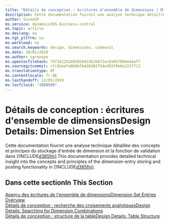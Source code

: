 ```yaml
---
title: "Détails de conception : écritures d'ensemble de dimensions | Microsoft Docs"
description: Cette documentation fournit une analyse technique détaillée des concepts et principes qui sont utilisés pour reconcevoir la fonction de stockage et de validation d'écritures de dimension.
author: SorenGP
ms.service: dynamics365-business-central
ms.topic: article
ms.devlang: na
ms.tgt_pltfrm: na
ms.workload: na
ms.search.keywords: design, dimensions, codeunit
ms.date: 10/01/2019
ms.author: sgroespe
ms.openlocfilehash: 75f161252492826433b26871ec01057804e4aaf7
ms.sourcegitcommit: cfc92eefa8b06fb426482f54e393f0e6e222f712
ms.translationtype: HT
ms.contentlocale: fr-BE
ms.lasthandoff: 12/03/2019
ms.locfileid: "2880509"
---
```

# <a name="design-details-dimension-set-entries"></a><span data-ttu-id="3612e-103">Détails de conception : écritures d'ensemble de dimensions</span><span class="sxs-lookup"><span data-stu-id="3612e-103">Design Details: Dimension Set Entries</span></span>
<span data-ttu-id="3612e-104">Cette documentation fournit une analyse technique détaillée des concepts et principes du stockage d'entrée de dimension et la fonction de validation dans [!INCLUDE[d365fin](includes/d365fin_md.md)].</span><span class="sxs-lookup"><span data-stu-id="3612e-104">This documentation provides detailed technical insight into the concepts and principles of the dimension-entry storing and posting functionality in [!INCLUDE[d365fin](includes/d365fin_md.md)].</span></span>

## <a name="in-this-section"></a><span data-ttu-id="3612e-105">Dans cette section</span><span class="sxs-lookup"><span data-stu-id="3612e-105">In This Section</span></span>  
[<span data-ttu-id="3612e-106">Aperçu des écritures de l'ensemble de dimensions</span><span class="sxs-lookup"><span data-stu-id="3612e-106">Dimension Set Entries Overview</span></span>](design-details-dimension-set-entries-overview.md)  
[<span data-ttu-id="3612e-107">Détails de conception : recherche des croisements analytiques</span><span class="sxs-lookup"><span data-stu-id="3612e-107">Design Details: Searching for Dimension Combinations</span></span>](design-details-searching-for-dimension-combinations.md)  
[<span data-ttu-id="3612e-108">Détails de conception : structure de la table</span><span class="sxs-lookup"><span data-stu-id="3612e-108">Design Details: Table Structure</span></span>](design-details-table-structure.md)  
